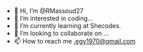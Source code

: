 - 👋 Hi, I’m @RMassoud27
- 👀 I’m interested in coding...
- 🌱 I’m currently learning at Shecodes.
- 💞️ I’m looking to collaborate on ...
- 📫 How to reach me .egy1970@gmail.com

<!---
RMassoud27/RMassoud27 is a ✨ special ✨ repository because its `README.md` (this file) appears on your GitHub profile.
You can click the Preview link to take a look at your changes.
--->
